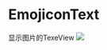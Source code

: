 # EmojiconText
显示图片的TexeView
![](https://github.com/guodongxiaren/ImageCache/raw/master/effect.jpg)  
